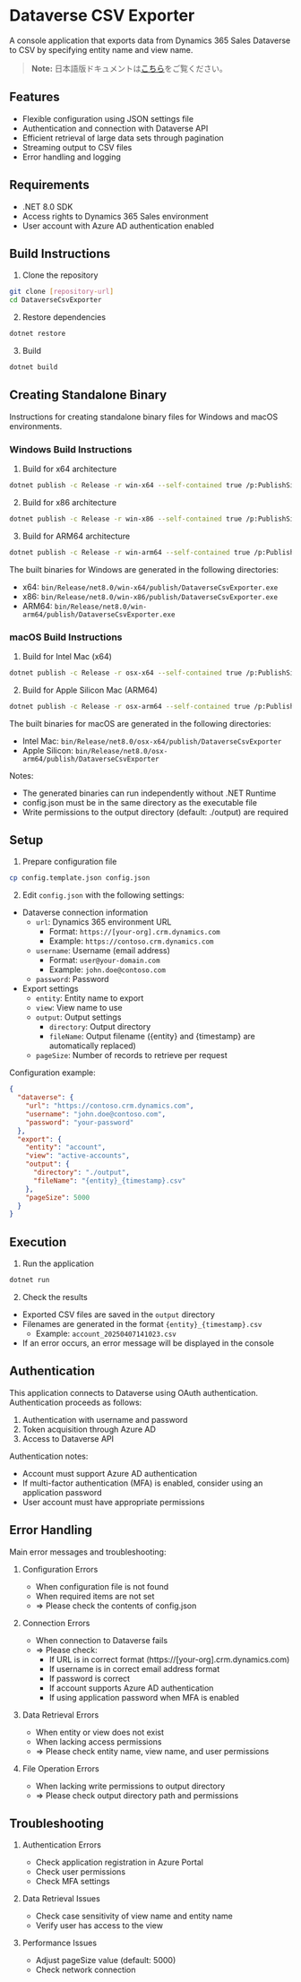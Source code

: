 # Dataverse CSV Exporter

A console application that exports data from Dynamics 365 Sales Dataverse to CSV by specifying entity name and view name.

> **Note:**
> 日本語版ドキュメントは[こちら](README.ja.md)をご覧ください。

## Features

- Flexible configuration using JSON settings file
- Authentication and connection with Dataverse API
- Efficient retrieval of large data sets through pagination
- Streaming output to CSV files
- Error handling and logging

## Requirements

- .NET 8.0 SDK
- Access rights to Dynamics 365 Sales environment
- User account with Azure AD authentication enabled

## Build Instructions

1. Clone the repository

```bash
git clone [repository-url]
cd DataverseCsvExporter
```

2. Restore dependencies

```bash
dotnet restore
```

3. Build

```bash
dotnet build
```

## Creating Standalone Binary

Instructions for creating standalone binary files for Windows and macOS environments.

### Windows Build Instructions

1. Build for x64 architecture

```bash
dotnet publish -c Release -r win-x64 --self-contained true /p:PublishSingleFile=true /p:PublishTrimmed=true
```

2. Build for x86 architecture

```bash
dotnet publish -c Release -r win-x86 --self-contained true /p:PublishSingleFile=true /p:PublishTrimmed=true
```

3. Build for ARM64 architecture

```bash
dotnet publish -c Release -r win-arm64 --self-contained true /p:PublishSingleFile=true /p:PublishTrimmed=true
```

The built binaries for Windows are generated in the following directories:

- x64: `bin/Release/net8.0/win-x64/publish/DataverseCsvExporter.exe`
- x86: `bin/Release/net8.0/win-x86/publish/DataverseCsvExporter.exe`
- ARM64: `bin/Release/net8.0/win-arm64/publish/DataverseCsvExporter.exe`

### macOS Build Instructions

1. Build for Intel Mac (x64)

```bash
dotnet publish -c Release -r osx-x64 --self-contained true /p:PublishSingleFile=true /p:PublishTrimmed=true
```

2. Build for Apple Silicon Mac (ARM64)

```bash
dotnet publish -c Release -r osx-arm64 --self-contained true /p:PublishSingleFile=true /p:PublishTrimmed=true
```

The built binaries for macOS are generated in the following directories:

- Intel Mac: `bin/Release/net8.0/osx-x64/publish/DataverseCsvExporter`
- Apple Silicon: `bin/Release/net8.0/osx-arm64/publish/DataverseCsvExporter`

Notes:

- The generated binaries can run independently without .NET Runtime
- config.json must be in the same directory as the executable file
- Write permissions to the output directory (default: ./output) are required

## Setup

1. Prepare configuration file

```bash
cp config.template.json config.json
```

2. Edit `config.json` with the following settings:

- Dataverse connection information
  - `url`: Dynamics 365 environment URL
    - Format: `https://[your-org].crm.dynamics.com`
    - Example: `https://contoso.crm.dynamics.com`
  - `username`: Username (email address)
    - Format: `user@your-domain.com`
    - Example: `john.doe@contoso.com`
  - `password`: Password
- Export settings
  - `entity`: Entity name to export
  - `view`: View name to use
  - `output`: Output settings
    - `directory`: Output directory
    - `fileName`: Output filename ({entity} and {timestamp} are automatically replaced)
  - `pageSize`: Number of records to retrieve per request

Configuration example:

```json
{
  "dataverse": {
    "url": "https://contoso.crm.dynamics.com",
    "username": "john.doe@contoso.com",
    "password": "your-password"
  },
  "export": {
    "entity": "account",
    "view": "active-accounts",
    "output": {
      "directory": "./output",
      "fileName": "{entity}_{timestamp}.csv"
    },
    "pageSize": 5000
  }
}
```

## Execution

1. Run the application

```bash
dotnet run
```

2. Check the results

- Exported CSV files are saved in the `output` directory
- Filenames are generated in the format `{entity}_{timestamp}.csv`
  - Example: `account_20250407141023.csv`
- If an error occurs, an error message will be displayed in the console

## Authentication

This application connects to Dataverse using OAuth authentication. Authentication proceeds as follows:

1. Authentication with username and password
2. Token acquisition through Azure AD
3. Access to Dataverse API

Authentication notes:

- Account must support Azure AD authentication
- If multi-factor authentication (MFA) is enabled, consider using an application password
- User account must have appropriate permissions

## Error Handling

Main error messages and troubleshooting:

1. Configuration Errors

   - When configuration file is not found
   - When required items are not set
   - ⇒ Please check the contents of config.json

2. Connection Errors

   - When connection to Dataverse fails
   - ⇒ Please check:
     - If URL is in correct format (https://[your-org].crm.dynamics.com)
     - If username is in correct email address format
     - If password is correct
     - If account supports Azure AD authentication
     - If using application password when MFA is enabled

3. Data Retrieval Errors

   - When entity or view does not exist
   - When lacking access permissions
   - ⇒ Please check entity name, view name, and user permissions

4. File Operation Errors
   - When lacking write permissions to output directory
   - ⇒ Please check output directory path and permissions

## Troubleshooting

1. Authentication Errors

   - Check application registration in Azure Portal
   - Check user permissions
   - Check MFA settings

2. Data Retrieval Issues

   - Check case sensitivity of view name and entity name
   - Verify user has access to the view

3. Performance Issues
   - Adjust pageSize value (default: 5000)
   - Check network connection
